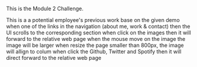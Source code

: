 This is the Module 2 Challenge.

This is a a potential employee's previous work base on the given demo
when one of the links in the navigation (about me, work & contact) then the UI scrolls to the corresponding section
when click on the images then it will forward to the relative web page
when the mouse move on the image the image will be larger
when resize the page smaller than 800px, the image will allign to colum
when click the Github, Twitter and Spotify then it will direct forward to the relative web page
